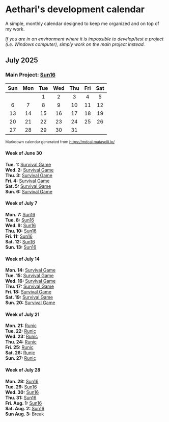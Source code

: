 # Aethari's development calendar
A simple, monthly calendar designed to keep me organized and on top of my work.  

*If you are in an environment where it is impossible to develop/test a project (i.e. Windows computer), simply work on the main project instead.*

## July 2025

### Main Project: [Sun16](https://github.com/Aethari/Sun16)

|	Sun	|	Mon	|	Tue	|	Wed	|	Thu	|	Fri	|	Sat	|
| :---: | :---: | :---: | :---: | :---: | :---: | :---: |
|		|		|	1	|	2	|	3	|	4	|	5	|
|	6	|	7	|	8	|	9	|	10	|	11	|	12	|
|	13	|	14	|	15	|	16	|	17	|	18	|	19	|
|	20	|	21	|	22	|	23	|	24	|	25	|	26	|
|	27	|	28	|	29	|	30	|	31	|		|		|

<sub>Markdown calendar generated from https://mdcal.matavelli.io/</sub>

#### Week of June 30
**Tue. 1:** [Survival Game](https://github.com/Aethari/Inabris)  
**Wed. 2:** [Survival Game](https://github.com/Aethari/Inabris)  
**Thu. 3:** [Survival Game](https://github.com/Aethari/Inabris)  
**Fri. 4:** [Survival Game](https://github.com/Aethari/Inabris)  
**Sat. 5:** [Survival Game](https://github.com/Aethari/Inabris)  
**Sun. 6:** [Survival Game](https://github.com/Aethari/Inabris)  

#### Week of July 7
**Mon. 7:** [Sun16](https://github.com/Aethari/Sun16)  
**Tue. 8:** [Sun16](https://github.com/Aethari/Sun16)  
**Wed. 9:** [Sun16](https://github.com/Aethari/Sun16)  
**Thu. 10:** [Sun16](https://github.com/Aethari/Sun16)  
**Fri. 11:** [Sun16](https://github.com/Aethari/Sun16)  
**Sat. 12:** [Sun16](https://github.com/Aethari/Sun16)  
**Sun. 13:** [Sun16](https://github.com/Aethari/Sun16)  

#### Week of July 14
**Mon. 14:** [Survival Game](https://github.com/Aethari/Inabris)  
**Tue. 15:** [Survival Game](https://github.com/Aethari/Inabris)  
**Wed. 16:** [Survival Game](https://github.com/Aethari/Inabris)  
**Thu. 17:** [Survival Game](https://github.com/Aethari/Inabris)  
**Fri. 18:** [Survival Game](https://github.com/Aethari/Inabris)  
**Sat. 19:** [Survival Game](https://github.com/Aethari/Inabris)  
**Sun. 20:** [Survival Game](https://github.com/Aethari/Inabris)  

#### Week of July 21
**Mon. 21:** [Runic](https://github.com/Aethari/Runic)  
**Tue. 22:** [Runic](https://github.com/Aethari/Runic)  
**Wed. 23:** [Runic](https://github.com/Aethari/Runic)  
**Thu. 24:** [Runic](https://github.com/Aethari/Runic)  
**Fri. 25:** [Runic](https://github.com/Aethari/Runic)  
**Sat. 26:** [Runic](https://github.com/Aethari/Runic)  
**Sun. 27:** [Runic](https://github.com/Aethari/Runic)  

#### Week of July 28
**Mon. 28:** [Sun16](https://github.com/Aethari/Sun16)  
**Tue. 29:** [Sun16](https://github.com/Aethari/Sun16)  
**Wed. 30:** [Sun16](https://github.com/Aethari/Sun16)  
**Thu. 31:** [Sun16](https://github.com/Aethari/Sun16)  
**Fri. Aug. 1:** [Sun16](https://github.com/Aethari/Sun16)  
**Sat. Aug. 2:** [Sun16](https://github.com/Aethari/Sun16)  
**Sun Aug. 3:** Break  
